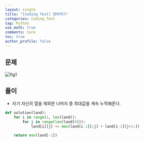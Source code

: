 ```yaml
---
layout: single
title: "[Coding Test] 땅따먹기"
categories: Coding_Test
tag: Python
use_math: true
comments: ture
toc: true
author_profile: false
---
```



## 문제

![fig1]({{site.url}}/images/2023-08-10-땅따먹기/문제설명.png)

## 풀이

* 자기 자신의 열을 제외한 나머지 중 최대값을 계속 누적해준다.

```python
def solution(land):
    for i in range(1, len(land)):
        for j in range(len(land[0])):
            land[i][j] += max(land[i-1][:j] + land[i-1][j+1:])

    return max(land[-1])
```
